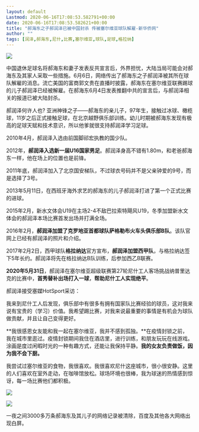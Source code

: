 ```yaml
---
layout: default
Lastmod: 2020-06-16T17:08:53.582791+00:00
date: 2020-06-16T17:08:53.582621+00:00
title: "郝海东之子郝润泽已被中国封杀 传被塞尔维亚球队解雇-新华侨网"
author: ""
tags: [润泽,郝海东,尼什,比赛,塞尔维亚,球队,足球,格拉纳]
---
```


![](https://images.weserv.nl/?url=https%3A//cfcnews.com/wp-content/uploads/2020/06/EZ4BM70WAAEIfEv.png)

中国退休足球名将郝海东和妻子发表反共宣言后，外界担忧，大陆当局可能会对郝海东及其家人采取一些措施。6月6日，网络传出了郝海东之子郝润泽被其所在球队解雇的消息。流亡美国的富商郭文贵在直播时披露，郝海东在塞尔维亚联赛踢球的儿子郝润泽已经被解雇。在郝海东6月4日发表推翻中共的宣言后，与郝润泽相关的报道已被大陆封杀。

郝润泽何许人也? 亚洲神锋之子——郝海东的亲儿子，97年生，接触过冰球、橄榄球，11岁之后正式接触足球，在北京越野俱乐部训练。幼儿时期被郝海东发现有极高的足球天赋和技术意识，所以他爹就很支持郝润泽学习足球。

2010年4月，郝润泽入选由前国脚祁宏执教的国少队。

2012年，**郝润泽入选新一届U16国家男足**。郝润泽身高不错有1.80m，和老爸郝海东一样，他在场上的位置也是前锋。

2011年底，郝润泽加入了北京国安梯队，不过球衣号码并不是父亲钟爱的9号，而是选择了3号。

2013年5月11日，在西班牙海外求艺的郝海东的儿子郝润泽打进了第一个正式比赛的进球。

2015年2月，新水文体会U19在主场2-4不敌巴拉索特飓风U19，冬季加盟新水文体会的郝润泽本场比赛首发出场并打满全场。

2016年2月，**郝润泽加盟了克罗地亚首都球队萨格勒布火车头俱乐部B队**。该队官网上已经有郝润泽的照片和介绍。

2017年2月2日，西甲球队**格拉纳达**官方宣布，**郝润泽加盟西甲队**，与格拉纳达签下5年长约。郝润泽将先在格拉纳达B队训练，后参加西乙B联赛。

**2020年5月31日**，郝润泽在塞尔维亚超级联赛第27轮尼什工人客场挑战纳普里达克的比赛中，**首秀替补出场打入一球**，**帮助尼什工人实现绝平**。

郝润泽接受塞媒HotSport采访：

我来到尼什工人后发现，俱乐部中有很多有拥有国家队比赛经验的球员，这对我来说有宝贵的（学习）价值。我希望踢比赛，对我来说最重要的事情是有机会为球队做贡献，并且让自己变得更好。

**我很感恩女友能和我一起在塞尔维亚，我并不感到孤独。**在疫情封锁之前，我在城市里逛过。疫情封锁期间我住在酒店里，进行训练，和朋友玩玩在线游戏。涂画是度过闲暇时光的一种有趣方式，还能让我保持平静。**我的女友负责做饭，因为我不会下厨。**

我尝试过塞尔维亚的食物，我很喜欢。我很喜欢尼什这座城市，很小很安静。这里的人们喜欢在室外走动，在咖啡馆放松。球场环境也很棒，我为球迷的热情感到惊讶，每一场比赛他们都积极。

![](https://images.weserv.nl/?url=https%3A//cfcnews.com/wp-content/uploads/2020/06/Screen-Shot-2020-06-07-at-11.51.54-PM.png)

![](https://images.weserv.nl/?url=https%3A//cfcnews.com/wp-content/uploads/2020/06/Screen-Shot-2020-06-07-at-11.52.12-PM.png)

一夜之间3000多万条郝海东及其儿子的网络记录被清除，百度及其他各大网络出现白屏。


